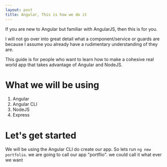 ```yaml
---
layout: post
title: Angular, This is how we do it 
---
```

 
If you are new to Angular but familiar with AngularJS, then this is for you.

I will not go over into great detail what a component/service or guards are because I assume you already have a rudimentary understanding of they are.

This guide is for people who want to learn how to make a cohesive real world app that takes advantage of Angular and NodeJS.

# What we will be using
1. Angular 
1. Angular CLI
2. NodeJS
3. Express

# Let's get started
We will be using the Angular CLI do create our app. So lets run `ng new portfolio`.
we are going to call our app "portflio". we could call it what ever we want
